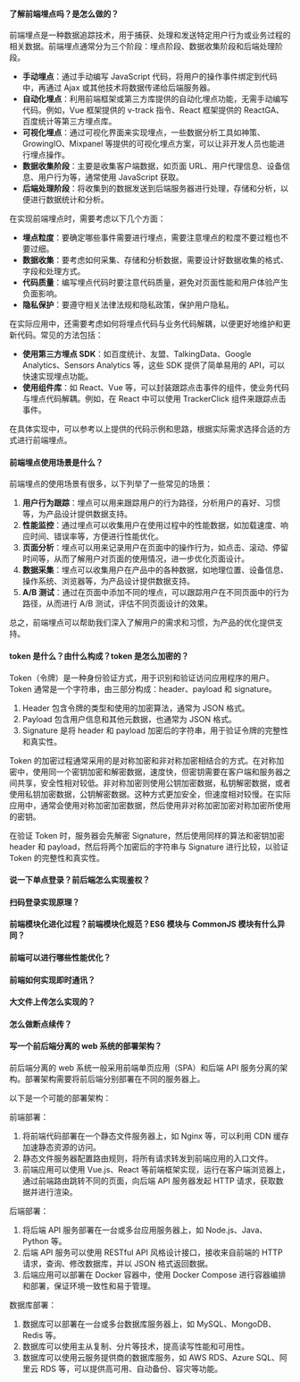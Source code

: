 <!--
 * @Author: Shu Binqi
 * @Date: 2023-03-02 22:24:34
 * @LastEditors: Shu Binqi
 * @LastEditTime: 2023-03-06 19:25:42
 * @Description: 场景化面试题（16题）
 * @Version: 1.0.0
 * @FilePath: \interviewQuestions\软件工程\场景化面试题.md
-->

#### 了解前端埋点吗？是怎么做的？

前端埋点是一种数据追踪技术，用于捕获、处理和发送特定用户行为或业务过程的相关数据。前端埋点通常分为三个阶段：埋点阶段、数据收集阶段和后端处理阶段。

- **手动埋点**：通过手动编写 JavaScript 代码，将用户的操作事件绑定到代码中，再通过 Ajax 或其他技术将数据传递给后端服务器。
- **自动化埋点**：利用前端框架或第三方库提供的自动化埋点功能，无需手动编写代码。例如，Vue 框架提供的 v-track 指令、React 框架提供的 ReactGA、百度统计等第三方埋点库。
- **可视化埋点**：通过可视化界面来实现埋点，一些数据分析工具如神策、GrowingIO、Mixpanel 等提供的可视化埋点方案，可以让非开发人员也能进行埋点操作。
- **数据收集阶段**：主要是收集客户端数据，如页面 URL、用户代理信息、设备信息、用户行为等，通常使用 JavaScript 获取。
- **后端处理阶段**：将收集到的数据发送到后端服务器进行处理，存储和分析，以便进行数据统计和分析。

在实现前端埋点时，需要考虑以下几个方面：

- **埋点粒度**：要确定哪些事件需要进行埋点，需要注意埋点的粒度不要过粗也不要过细。
- **数据收集**：要考虑如何采集、存储和分析数据，需要设计好数据收集的格式、字段和处理方式。
- **代码质量**：编写埋点代码时要注意代码质量，避免对页面性能和用户体验产生负面影响。
- **隐私保护**：要遵守相关法律法规和隐私政策，保护用户隐私。

在实际应用中，还需要考虑如何将埋点代码与业务代码解耦，以便更好地维护和更新代码。常见的方法包括：

- **使用第三方埋点 SDK**：如百度统计、友盟、TalkingData、Google Analytics、Sensors Analytics 等，这些 SDK 提供了简单易用的 API，可以快速实现埋点功能。
- **使用组件库**：如 React、Vue 等，可以封装跟踪点击事件的组件，使业务代码与埋点代码解耦。例如，在 React 中可以使用 TrackerClick 组件来跟踪点击事件。

在具体实现中，可以参考以上提供的代码示例和思路，根据实际需求选择合适的方式进行前端埋点。

#### 前端埋点使用场景是什么？

前端埋点的使用场景有很多，以下列举了一些常见的场景：

1. **用户行为跟踪**：埋点可以用来跟踪用户的行为路径，分析用户的喜好、习惯等，为产品设计提供数据支持。
1. **性能监控**：通过埋点可以收集用户在使用过程中的性能数据，如加载速度、响应时间、错误率等，方便进行性能优化。
1. **页面分析**：埋点可以用来记录用户在页面中的操作行为，如点击、滚动、停留时间等，从而了解用户对页面的使用情况，进一步优化页面设计。
1. **数据采集**：埋点可以收集用户在产品中的各种数据，如地理位置、设备信息、操作系统、浏览器等，为产品设计提供数据支持。
1. **A/B 测试**：通过在页面中添加不同的埋点，可以跟踪用户在不同页面中的行为路径，从而进行 A/B 测试，评估不同页面设计的效果。

总之，前端埋点可以帮助我们深入了解用户的需求和习惯，为产品的优化提供支持。

#### token 是什么？由什么构成？token 是怎么加密的？

Token（令牌）是一种身份验证方式，用于识别和验证访问应用程序的用户。Token 通常是一个字符串，由三部分构成：header、payload 和 signature。

1. Header 包含令牌的类型和使用的加密算法，通常为 JSON 格式。
1. Payload 包含用户信息和其他元数据，也通常为 JSON 格式。
1. Signature 是将 header 和 payload 加密后的字符串，用于验证令牌的完整性和真实性。

Token 的加密过程通常采用的是对称加密和非对称加密相结合的方式。在对称加密中，使用同一个密钥加密和解密数据，速度快，但密钥需要在客户端和服务器之间共享，安全性相对较低。非对称加密则使用公钥加密数据，私钥解密数据，或者使用私钥加密数据，公钥解密数据。这种方式更加安全，但速度相对较慢。在实际应用中，通常会使用对称加密加密数据，然后使用非对称加密加密对称加密所使用的密钥。

在验证 Token 时，服务器会先解密 Signature，然后使用同样的算法和密钥加密 header 和 payload，然后将两个加密后的字符串与 Signature 进行比较，以验证 Token 的完整性和真实性。

#### 说一下单点登录？前后端怎么实现鉴权？

#### 扫码登录实现原理？

#### 前端模块化进化过程？前端模块化规范？ES6 模块与 CommonJS 模块有什么异同？

#### 前端可以进行哪些性能优化？

#### 前端如何实现即时通讯？

#### 大文件上传怎么实现的？

#### 怎么做断点续传？

#### 写一个前后端分离的 web 系统的部署架构？

前后端分离的 web 系统一般采用前端单页应用（SPA）和后端 API 服务分离的架构。部署架构需要将前后端分别部署在不同的服务器上。

以下是一个可能的部署架构：

前端部署：

1. 将前端代码部署在一个静态文件服务器上，如 Nginx 等，可以利用 CDN 缓存加速静态资源的访问。
1. 静态文件服务器配置路由规则，将所有请求转发到前端应用的入口文件。
1. 前端应用可以使用 Vue.js、React 等前端框架实现，运行在客户端浏览器上，通过前端路由跳转不同的页面，向后端 API 服务器发起 HTTP 请求，获取数据并进行渲染。

后端部署：

1. 将后端 API 服务部署在一台或多台应用服务器上，如 Node.js、Java、Python 等。
1. 后端 API 服务可以使用 RESTful API 风格设计接口，接收来自前端的 HTTP 请求，查询、修改数据库，并以 JSON 格式返回数据。
1. 后端应用可以部署在 Docker 容器中，使用 Docker Compose 进行容器编排和部署，保证环境一致性和易于管理。

数据库部署：

1. 数据库可以部署在一台或多台数据库服务器上，如 MySQL、MongoDB、Redis 等。
1. 数据库可以使用主从复制、分片等技术，提高读写性能和可用性。
1. 数据库可以使用云服务提供商的数据库服务，如 AWS RDS、Azure SQL、阿里云 RDS 等，可以提供高可用、自动备份、容灾等功能。
